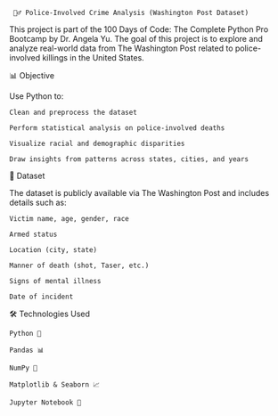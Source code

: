      🕵️‍♂️ Police-Involved Crime Analysis (Washington Post Dataset)

This project is part of the 100 Days of Code: The Complete Python Pro Bootcamp by Dr. Angela Yu. The goal of this project is to explore and analyze real-world data from The Washington Post related to police-involved killings in the United States.


📊 Objective

Use Python to:

    Clean and preprocess the dataset

    Perform statistical analysis on police-involved deaths

    Visualize racial and demographic disparities

    Draw insights from patterns across states, cities, and years
    
📁 Dataset

The dataset is publicly available via The Washington Post and includes details such as:

    Victim name, age, gender, race

    Armed status

    Location (city, state)

    Manner of death (shot, Taser, etc.)

    Signs of mental illness

    Date of incident
    
🛠️ Technologies Used

    Python 🐍

    Pandas 📊

    NumPy 🔢

    Matplotlib & Seaborn 📈

    Jupyter Notebook 📒
